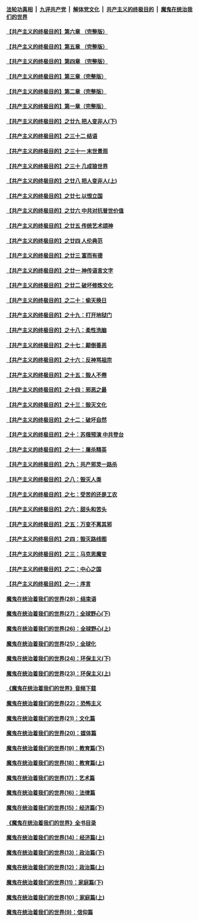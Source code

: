 ####  [法轮功真相](../../../../basic/blob/master/README.md?t=05212131) &nbsp;|&nbsp; [九评共产党](../../../../9ping.md/blob/master/README.md?t=05212131) &nbsp;|&nbsp; [解体党文化](../../../../jtdwh.md/blob/master/README.md?t=05212131)  &nbsp;|&nbsp; [共产主义的终极目的](../../../../gczydzjmd.md/blob/master/README.md?t=05212131) &nbsp;|&nbsp; [魔鬼在统治我们的世界](../../../../mgztzwmdsj.md/blob/master/README.md?t=05212131) 

#### [【共产主义的终极目的】第六章 （完整版）](../pages/nsc422/n11428913.md?t=05212131) 

#### [【共产主义的终极目的】第五章 （完整版）](../pages/nsc422/n11428912.md?t=05212131) 

#### [【共产主义的终极目的】第四章 （完整版）](../pages/nsc422/n11428907.md?t=05212131) 

#### [【共产主义的终极目的】第三章（完整版）](../pages/nsc422/n11428848.md?t=05212131) 

#### [【共产主义的终极目的】第二章（完整版）](../pages/nsc422/n11428831.md?t=05212131) 

#### [【共产主义的终极目的】第一章（完整版）](../pages/nsc422/n11417651.md?t=05212131) 

#### [【共产主义的终极目的】之廿九 把人变非人(下)](../pages/nsc422/n11344140.md?t=05212131) 

#### [【共产主义的终极目的】之三十二 结语](../pages/nsc422/n11360535.md?t=05212131) 

#### [【共产主义的终极目的】之三十一 末世景观](../pages/nsc422/n11351129.md?t=05212131) 

#### [【共产主义的终极目的】之三十 几成狼世界](../pages/nsc422/n11348280.md?t=05212131) 

#### [【共产主义的终极目的】之廿八 把人变非人(上)](../pages/nsc422/n11340492.md?t=05212131) 

#### [【共产主义的终极目的】之廿七 以恨立国](../pages/nsc422/n11336944.md?t=05212131) 

#### [【共产主义的终极目的】之廿六 中共对抗普世价值](../pages/nsc422/n11324785.md?t=05212131) 

#### [【共产主义的终极目的】之廿五 传统艺术颂神](../pages/nsc422/n11296396.md?t=05212131) 

#### [【共产主义的终极目的】之廿四 人伦典范](../pages/nsc422/n11296397.md?t=05212131) 

#### [【共产主义的终极目的】之廿三 富而有德](../pages/nsc422/n11283598.md?t=05212131) 

#### [【共产主义的终极目的】之廿一 神传语言文字](../pages/nsc422/n11263265.md?t=05212131) 

#### [【共产主义的终极目的】之廿二 破坏修炼文化](../pages/nsc422/n11245728.md?t=05212131) 

#### [【共产主义的终极目的】之二十：偷天换日](../pages/nsc422/n11238846.md?t=05212131) 

#### [【共产主义的终极目的】之十九：打开地狱门](../pages/nsc422/n11206376.md?t=05212131) 

#### [【共产主义的终极目的】之十八：柔性洗脑](../pages/nsc422/n11199994.md?t=05212131) 

#### [【共产主义的终极目的】之十七：颠倒善恶](../pages/nsc422/n11179782.md?t=05212131) 

#### [【共产主义的终极目的】之十六：反神骂祖宗](../pages/nsc422/n11166798.md?t=05212131) 

#### [【共产主义的终极目的】之十五：毁人不倦](../pages/nsc422/n11166792.md?t=05212131) 

#### [【共产主义的终极目的】之十四：邪恶之最](../pages/nsc422/n11150249.md?t=05212131) 

#### [【共产主义的终极目的】之十三：毁灭文化](../pages/nsc422/n11135227.md?t=05212131) 

#### [【共产主义的终极目的】之十二：破坏自然](../pages/nsc422/n11135214.md?t=05212131) 

#### [【共产主义的终极目的】之十：苏俄预演 中共登台](../pages/nsc422/n11118424.md?t=05212131) 

#### [【共产主义的终极目的】之十一：屠杀精英](../pages/nsc422/n11118442.md?t=05212131) 

#### [【共产主义的终极目的】之九：共产邪灵一路杀](../pages/nsc422/n11114139.md?t=05212131) 

#### [【共产主义的终极目的】之八：毁灭人类](../pages/nsc422/n11108503.md?t=05212131) 

#### [【共产主义的终极目的】之七：受苦的还是工农](../pages/nsc422/n11101809.md?t=05212131) 

#### [【共产主义的终极目的】之六：甜头和苦头](../pages/nsc422/n11096971.md?t=05212131) 

#### [【共产主义的终极目的】之五：万变不离其邪](../pages/nsc422/n11091285.md?t=05212131) 

#### [【共产主义的终极目的】之四：毁灭路线图](../pages/nsc422/n11086284.md?t=05212131) 

#### [【共产主义的终极目的】之三：马克思魔变](../pages/nsc422/n11061941.md?t=05212131) 

#### [【共产主义的终极目的】之二：中心之国](../pages/nsc422/n11047728.md?t=05212131) 

#### [【共产主义的终极目的】之一：序言](../pages/nsc422/n11086077.md?t=05212131) 

#### [魔鬼在统治着我们的世界(28)：结束语](../pages/nsc422/n10936246.md?t=05212131) 

#### [魔鬼在统治着我们的世界(27)：全球野心(下)](../pages/nsc422/n10928319.md?t=05212131) 

#### [魔鬼在统治着我们的世界(26)：全球野心(上)](../pages/nsc422/n10900318.md?t=05212131) 

#### [魔鬼在统治着我们的世界(25)：全球化](../pages/nsc422/n10788205.md?t=05212131) 

#### [魔鬼在统治着我们的世界(24)：环保主义(下)](../pages/nsc422/n10695307.md?t=05212131) 

#### [魔鬼在统治着我们的世界(23)：环保主义(上)](../pages/nsc422/n10688613.md?t=05212131) 

#### [《魔鬼在统治着我们的世界》音频下载](../pages/nsc422/n10635553.md?t=05212131) 

#### [魔鬼在统治着我们的世界(22)：恐怖主义](../pages/nsc422/n10614727.md?t=05212131) 

#### [魔鬼在统治着我们的世界(21)：文化篇](../pages/nsc422/n10597706.md?t=05212131) 

#### [魔鬼在统治着我们的世界(20)：媒体篇](../pages/nsc422/n10586579.md?t=05212131) 

#### [魔鬼在统治着我们的世界(19)：教育篇(下)](../pages/nsc422/n10564808.md?t=05212131) 

#### [魔鬼在统治着我们的世界(18)：教育篇(上)](../pages/nsc422/n10526970.md?t=05212131) 

#### [魔鬼在统治着我们的世界(17)：艺术篇](../pages/nsc422/n10499093.md?t=05212131) 

#### [魔鬼在统治着我们的世界(16)：法律篇](../pages/nsc422/n10485969.md?t=05212131) 

#### [魔鬼在统治着我们的世界(15)：经济篇(下)](../pages/nsc422/n10469975.md?t=05212131) 

#### [《魔鬼在统治着我们的世界》全书目录](../pages/nsc422/n10464261.md?t=05212131) 

#### [魔鬼在统治着我们的世界(14)：经济篇(上)](../pages/nsc422/n10457370.md?t=05212131) 

#### [魔鬼在统治着我们的世界(13)：政治篇(下)](../pages/nsc422/n10448270.md?t=05212131) 

#### [魔鬼在统治着我们的世界(12)：政治篇(上)](../pages/nsc422/n10444576.md?t=05212131) 

#### [魔鬼在统治着我们的世界(11)：家庭篇(下)](../pages/nsc422/n10440961.md?t=05212131) 

#### [魔鬼在统治着我们的世界(10)：家庭篇(上)](../pages/nsc422/n10435448.md?t=05212131) 

#### [魔鬼在统治着我们的世界(9)：信仰篇](../pages/nsc422/n10432159.md?t=05212131) 

